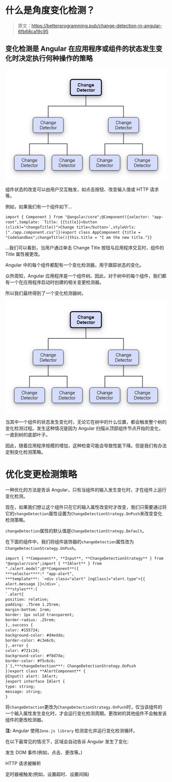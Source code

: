 # 什么是角度变化检测？

> 原文：<https://betterprogramming.pub/change-detection-in-angular-6fb68ca19c95>

## 变化检测是 Angular 在应用程序或组件的状态发生变化时决定执行何种操作的策略

![](img/7df56b36a6cd36c338c25a257030cc7f.png)

组件状态的改变可以由用户交互触发，如点击按钮、改变输入值或 HTTP 请求等。

例如，如果我们有一个组件如下…

```
import { Component } from "@angular/core";@Component({selector: "app-root",template: `Title: {{title}}<button (click)="changeTitle()">Change title</button>`,styleUrls: ["./app.component.css"]})export class AppComponent {title = "CodeSandbox";changeTitle(){this.title = "I am the new title."}}
```

…我们可以看到，当用户通过单击 Change Title 按钮与应用程序交互时，组件的 Title 属性被更改。

Angular 中的每个组件都配有一个变化检测器，用于跟踪状态的变化。

众所周知，Angular 应用程序是一个组件树。因此，对于树中的每个组件，我们都有一个在应用程序启动时创建的相关变更检测器。

所以我们最终得到了一个变化检测器树。

![](img/e71e8d49cdfb8394bb9594a8f2b93e8a.png)

当其中一个组件的状态发生变化时，无论它在树中的什么位置，都会触发整个树的变化检测过程。发生这种情况是因为 Angular 扫描从顶部组件节点开始的变化，一直到树的底部叶子。

因此，随着应用程序规模的增加，这种检查可能会导致性能下降。但是我们有办法定制变化检测策略。

# 优化变更检测策略

一种优化的方法是告诉 Angular，只有当组件的输入发生变化时，才在组件上运行变化检测。

现在，如果我们想让这个组件只在它的输入属性改变时才改变，我们只需要通过将它的`changeDetection`属性设置为`ChangeDetectionStrategy.OnPush`来改变变化检测策略。

`changeDetection`属性的默认值是`ChangeDetectionStrategy.Default`。

在下面的组件中，我们将组件装饰器的`changeDetection`属性改为`ChangeDetectionStrategy.OnPush`。

```
import { **Component**, **Input**, **ChangeDetectionStrategy** } from "@angular/core";import { **IAlert** } from "./alert.model";@**Component**({
***selector****:* "app-alert",
***template***: `<div class="alert" [ngClass]="alert.type">{{ alert.message }}</div>`,
***styles***:[
`.alert{
position: relative;
padding: .75rem 1.25rem;
margin-bottom: 1rem;
border: 1px solid transparent;
border-radius: .25rem;
},.success {
color: #155724;
background-color: #d4edda;
border-color: #c3e6cb;
},.error {
color: #721c24;
background-color: #f8d7da;
border-color: #f5c6cb;
}`],***changeDetection***: ChangeDetectionStrategy.OnPush
})export class **AlertComponent** {
@Input() alert: IAlert;
}export interface IAlert {
type: string;
message: string;
}
```

将`changeDetection`更改为`ChangeDetectionStrategy.OnPush`时，仅当该组件的一个输入属性发生变化时，才会运行变化检测周期。更改树的其他组件不会触发该组件的更改检测器。

**注:** Angular 使用`Zone.js library` 检测变化并运行变化检测循环。

在以下最常见的情况下，区域会自动告诉 Angular 发生了变化:

发生 DOM 事件(例如，点击、更改等。)

HTTP 请求被解析

定时器被触发(例如，设置超时、设置间隔)